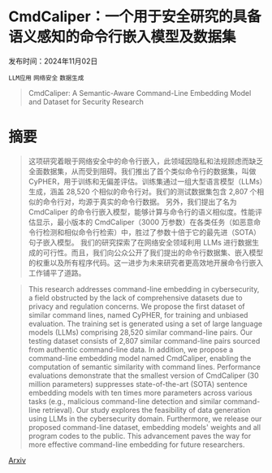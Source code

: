# CmdCaliper：一个用于安全研究的具备语义感知的命令行嵌入模型及数据集

发布时间：2024年11月02日

`LLM应用` `网络安全` `数据生成`

> CmdCaliper: A Semantic-Aware Command-Line Embedding Model and Dataset for Security Research

# 摘要

> 这项研究着眼于网络安全中的命令行嵌入，此领域因隐私和法规顾虑而缺乏全面数据集，从而受到阻碍。我们推出了首个类似命令行的数据集，叫做 CyPHER，用于训练和无偏差评估。训练集通过一组大型语言模型（LLMs）生成，涵盖 28,520 个相似的命令行对。我们的测试数据集包含 2,807 个相似的命令行对，均源于真实的命令行数据。
  另外，我们提出了名为 CmdCaliper 的命令行嵌入模型，能够计算与命令行的语义相似度。性能评估显示，最小版本的 CmdCaliper（3000 万参数）在各类任务（如恶意命令行检测和相似命令行检索）中，胜过了参数十倍于它的最先进（SOTA）句子嵌入模型。
  我们的研究探索了在网络安全领域利用 LLMs 进行数据生成的可行性。而且，我们向公众公开了我们提出的命令行数据集、嵌入模型的权重以及所有程序代码。这一进步为未来研究者更高效地开展命令行嵌入工作铺平了道路。

> This research addresses command-line embedding in cybersecurity, a field obstructed by the lack of comprehensive datasets due to privacy and regulation concerns. We propose the first dataset of similar command lines, named CyPHER, for training and unbiased evaluation. The training set is generated using a set of large language models (LLMs) comprising 28,520 similar command-line pairs. Our testing dataset consists of 2,807 similar command-line pairs sourced from authentic command-line data.
  In addition, we propose a command-line embedding model named CmdCaliper, enabling the computation of semantic similarity with command lines. Performance evaluations demonstrate that the smallest version of CmdCaliper (30 million parameters) suppresses state-of-the-art (SOTA) sentence embedding models with ten times more parameters across various tasks (e.g., malicious command-line detection and similar command-line retrieval).
  Our study explores the feasibility of data generation using LLMs in the cybersecurity domain. Furthermore, we release our proposed command-line dataset, embedding models' weights and all program codes to the public. This advancement paves the way for more effective command-line embedding for future researchers.

[Arxiv](https://arxiv.org/abs/2411.01176)